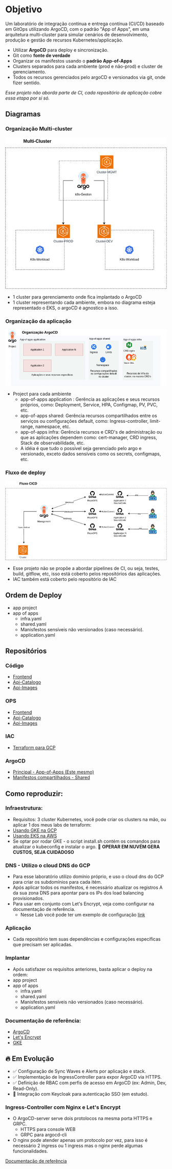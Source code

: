 # Objetivo 
 
 Um laboratório de integração contínua e entrega contínua (CI/CD) baseado em GitOps utilizando ArgoCD, com o padrão "App of Apps", em uma arquitetura multi-cluster para simular cenários de desenvolvimento, produção e gestão de recursos Kubernetes/applicação.

- Utilizar **ArgoCD** para deploy e sincronização.
- Git como **fonte de verdade**
- Organizar os manifestos usando o **padrão App-of-Apps**
- Clusters separados para cada ambiente (prod e não-prod) e cluster de gerenciamento.
- Todos os recursos gerenciados pelo argoCD e versionados via git, onde fizer sentido.

_Esse projeto não aborda parte de CI, cada repositório de aplicação cobre essa etapa por si só._

## Diagramas

### Organização Multi-cluster

![Organização MultiCluster](./assets/argocd-clusters.png)

- 1 cluster para gerenciamento onde fica implantado o ArgoCD
- 1 cluster representando cada ambiente, embora no diagrama esteja representado o EKS, o argoCD é agnostico a isso.

### Organização da aplicação

![Organização da aplicação no cluster](./assets/organizacao-project-argo.png)

- Project para cada ambiente
    - app-of-apps application : Gerência as aplicações e seus recursos próprios, como: Deployment, Service, HPA, Configmap, PV, PVC, etc.
    - app-of-apps shared: Gerência recursos compartilhados entre os serviços ou configurações default, como: Ingress-controller, limit-range, namespace, etc.
    - app-of-apps infra: Gerência recursos e CRD's de administração ou que as aplicações dependem como: cert-manager, CRD ingress, Stack de observabilidade, etc.
    - A idéia é que tudo o possível seja gerenciado pelo argo e versionado, exceto dados sensíveis como os secrets, configmaps, etc.

### Fluxo de deploy

![Fluxo de deploy](./assets/fluxo-deploy-argo.png)

- Esse projeto não se propõe a abordar pipelines de CI, ou seja, testes, build, gitflow, etc, isso está coberto pelos repositórios das aplicações.
- IAC também está coberto pelo repositório de IAC

## Ordem de Deploy
- app project
- app of apps
    - infra.yaml
    - shared.yaml
    - Manisfestos sensíveis não versionados (caso necessário).
    - application.yaml



## Repositórios
### Código
- [Frontend](https://github.com/Adenilson365/devopslabs01-frontend)
- [Api-Catalogo](https://github.com/Adenilson365/devopslabs01-catalogo)
- [Api-Images](https://github.com/Adenilson365/devopslabs01-api-images)
### OPS
- [Frontend](https://github.com/Adenilson365/devopslabas01-ops-frontend)
- [Api-Catalogo](https://github.com/Adenilson365/devopslabs01-ops-catalogo)
- [Api-Images](https://github.com/Adenilson365/devopslabs01-ops-api-images)
### IAC
- [Terraform para GCP](https://github.com/Adenilson365/devopslabs01-iac)

### ArgoCD
- [Principal - App-of-Apps (Este mesmo)](https://github.com/Adenilson365/argocd-lab)
- [Manifestos compartilhados - Shared](https://github.com/Adenilson365/devops-labs01-config)




## Como reproduzir:

### Infraestrutura:
- Requisitos: 3 cluster Kubernetes, você pode criar os clusters na mão, ou aplicar 1 dos meus labs de terraform:
- [Usando GKE na GCP](https://github.com/Adenilson365/devopslabs01-iac)
- [Usando EKS na AWS](https://github.com/Adenilson365/tf-labs01-aws-k8s)
- Se optar por rodar GKE - o script install.sh contém os comandos para atualizar o kubeconfig e instalar o argo.
🚨 **OPERAR EM NUVÉM GERA CUSTOS, SEJA CUIDADOSO**

### DNS - Utilizo o cloud DNS do GCP
- Para esse laboratório utilizo domínio próprio, e uso o cloud dns do GCP para criar os subdomínios para cada itém.
- Após aplicar todos os manifestos, é necessário atualizar os registros A da sua zona DNS para apontar para os IPs dos
load balancing provisionados.
- Para usar em conjunto com Let's Encrypt, veja como configurar na documentação de referência.
    - Nesse Lab você pode ter um exemplo de configuração [link](https://github.com/Adenilson365/devopslabs01-catalogo/blob/main/README.md)

### Aplicação
- Cada repositório tem suas dependências e configurações específicas que precisam ser aplicadas.

### Implantar
- Após satisfazer os requisitos anteriores, basta aplicar o deploy na ordem:
- app project
- app of apps
    - infra.yaml
    - shared.yaml
    - Manisfestos sensíveis não versionados (caso necessário).
    - application.yaml

### Documentação de referência:

- [ArgoCD](https://argo-cd.readthedocs.io/en/stable/getting_started/)
- [Let's Encrypt](https://letsencrypt.org/pt-br/docs/)
- [GKE](https://cloud.google.com/kubernetes-engine/docs?hl=pt-br)


## 🔥 Em Evolução

- ✅ Configuração de Sync Waves e Alerts por aplicação e stack.
- ✅ Implementação de IngressController para expor ArgoCD via HTTPS.
- ✅ Definição de RBAC com perfis de acesso em ArgoCD (ex: Admin, Dev, Read-Only).
- 🚧 Integração com Keycloak para autenticação SSO (em estudo).


### Ingress-Controller com Nginx e Let's Encrypt
- O ArgoCD-server serve dois protolocos na mesma porta HTTPS e GRPC.
    - HTTPS para console WEB
    - GRPC para argocd-cli
- O nginx pode atender apenas um protocolo por vez, para isso é necessário 2 ingress ou 1 ingress mas o nginx perde algumas funcionalidades.

[Documentação de referência](https://argo-cd.readthedocs.io/en/stable/operator-manual/ingress/)